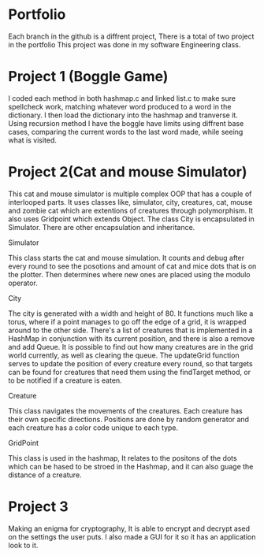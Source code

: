 # Portfolio
Each branch in the github is a diffrent project, There is a total of two project in the portfolio This project was done in my software Engineering class. 
# Project 1 (Boggle Game)
I coded each method in both hashmap.c and linked list.c to make sure spellcheck work, matching whatever word produced to a word in the dictionary. I then load the dictionary into the hashmap and tranverse it. Using recursion method I have the boggle have limits using diffrent base cases, comparing the current words to the last word made, while seeing what is visited.
# Project 2(Cat and mouse Simulator)
This cat and mouse simulator is multiple complex OOP that has a couple of interlooped parts. It uses classes like, simulator, city, creatures, cat, mouse and zombie cat which are extentions of creatures through polymorphism. It also uses Gridpoint which extends Object. The class City is encapsulated in Simulator. There are other encapsulation and inheritance.

Simulator

This class starts the cat and mouse simulation. It counts and debug after every round to see the posotions and amount of cat and mice dots that is on the plotter. Then determines where new ones are placed using the modulo operator.

City

The city is generated with a width and height of 80. It functions much like a torus, where if a point manages to go off the edge of a grid, it is wrapped around to the other side. There's a list of creatures that is implemented in a HashMap in conjunction with its current position, and there is also a remove and add Queue. It is possible to find out how many creatures are in the grid world currently, as well as clearing the queue. The updateGrid function serves to update the position of every creature every round, so that targets can be found for creatures that need them using the findTarget method, or to be notified if a creature is eaten.

Creature

This class navigates the movements of the creatures. Each creature has their own specific directions. Positions are done by random generator and each creature has a color code unique to each type.

GridPoint

This class is used in the hashmap, It relates to the positons of the dots which can be hased to be stroed in the Hashmap, and it can also guage the distance of a creature.

# Project 3
Making an enigma for cryptography, It is able to encrypt and decrypt ased on the settings the user puts. I also made a GUI for it so it has an application look to it.
